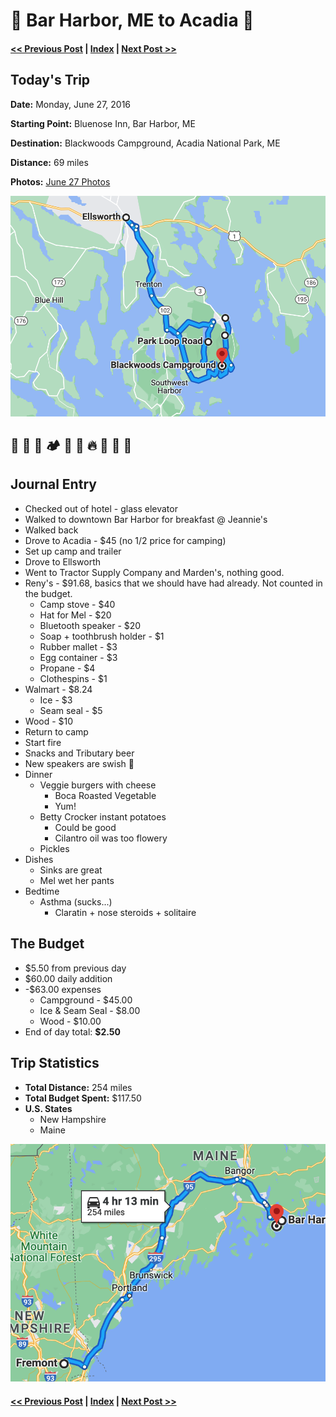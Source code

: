 # 🦞 Bar Harbor, ME to Acadia 🌲

####  [<< Previous Post](06-26.md) | [Index](../README.md) | [Next Post >>](06-28.md)

## Today's Trip

**Date:** Monday, June 27, 2016

**Starting Point:** Bluenose Inn, Bar Harbor, ME

**Destination:** Blackwoods Campground, Acadia National Park, ME

**Distance:** 69 miles

**Photos:** [June 27 Photos](https://jay-d.me/2016RT-06-27)

![map from bar harbor to acadia](maps/06-27.png "day map")

##  🏨 🥞 🌲 🏕 🚙 🛒 🔥 🍻 🤘 🍔

## Journal Entry

* Checked out of hotel - glass elevator
* Walked to downtown Bar Harbor for breakfast @ Jeannie's
* Walked back
* Drove to Acadia - $45 (no 1/2 price for camping)
* Set up camp and trailer
* Drove to Ellsworth
* Went to Tractor Supply Company and Marden's, nothing good.
* Reny's - $91.68, basics that we should have had already. Not counted in the budget.
  * Camp stove - $40
  * Hat for Mel - $20
  * Bluetooth speaker - $20
  * Soap + toothbrush holder - $1
  * Rubber mallet - $3
  * Egg container - $3
  * Propane - $4
  * Clothespins - $1
* Walmart - $8.24
  * Ice - $3
  * Seam seal - $5
* Wood - $10
* Return to camp
* Start fire
* Snacks and Tributary beer
* New speakers are swish 🤘
* Dinner
  * Veggie burgers with cheese
    * Boca Roasted Vegetable
    * Yum!
  * Betty Crocker instant potatoes
    * Could be good
    * Cilantro oil was too flowery
  * Pickles
* Dishes
  * Sinks are great
  * Mel wet her pants
* Bedtime
  * Asthma (sucks...)
      * Claratin + nose steroids + solitaire

## The Budget

* $5.50 from previous day
* $60.00 daily addition
* -$63.00 expenses
  * Campground - $45.00
  * Ice & Seam Seal - $8.00
  * Wood - $10.00
* End of day total: **$2.50**

## Trip Statistics

* **Total Distance:** 254 miles
* **Total Budget Spent:** $117.50
* **U.S. States**
  * New Hampshire
  * Maine

![total trip from fremont to acadia](maps/totals/06-27-total.png "total trip map")

####  [<< Previous Post](06-26.md) | [Index](../README.md) | [Next Post >>](06-28.md)

